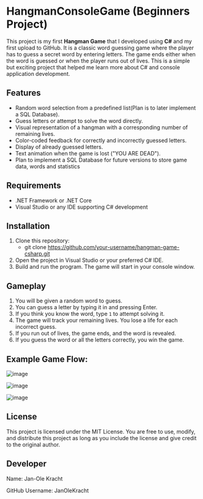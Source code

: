 # HangmanConsoleGame (**Beginners Project**)
This project is my first **Hangman Game** that I developed using **C#** and my first upload to GitHub. It is a classic word guessing game where the player has to guess a secret word by entering letters. The game ends either when the word is guessed or when the player runs out of lives.
This is a simple but exciting project that helped me learn more about C# and console application development.

## Features

- Random word selection from a predefined list(Plan is to later implement a SQL Database).
- Guess letters or attempt to solve the word directly.
- Visual representation of a hangman with a corresponding number of remaining lives.
- Color-coded feedback for correctly and incorrectly guessed letters.
- Display of already guessed letters.
- Text animation when the game is lost ("YOU ARE DEAD").
- Plan to implement a SQL Database for future versions to store game data, words and statistics

## Requirements

- .NET Framework or .NET Core
- Visual Studio or any IDE supporting C# development

## Installation

1. Clone this repository:  
   - git clone https://github.com/your-username/hangman-game-csharp.git
2. Open the project in Visual Studio or your preferred C# IDE.
3. Build and run the program. The game will start in your console window.

## Gameplay

1. You will be given a random word to guess.
2. You can guess a letter by typing it in and pressing Enter.
3. If you think you know the word, type `1` to attempt solving it.
4. The game will track your remaining lives. You lose a life for each incorrect guess.
5. If you run out of lives, the game ends, and the word is revealed.
6. If you guess the word or all the letters correctly, you win the game.

## Example Game Flow:

  
  ![image](https://github.com/user-attachments/assets/1bd0b049-6391-4368-81b1-8730be75497b)
  
  ![image](https://github.com/user-attachments/assets/60fd5654-38bd-40ac-b5c8-4a65fd6febb0)

  ![image](https://github.com/user-attachments/assets/90c4e720-2930-453f-8abf-f20361447c70)

## License
This project is licensed under the MIT License. You are free to use, modify, and distribute this project as long as you include the license and give credit to the original author.

## Developer
Name: Jan-Ole Kracht

GitHub Username: JanOleKracht





